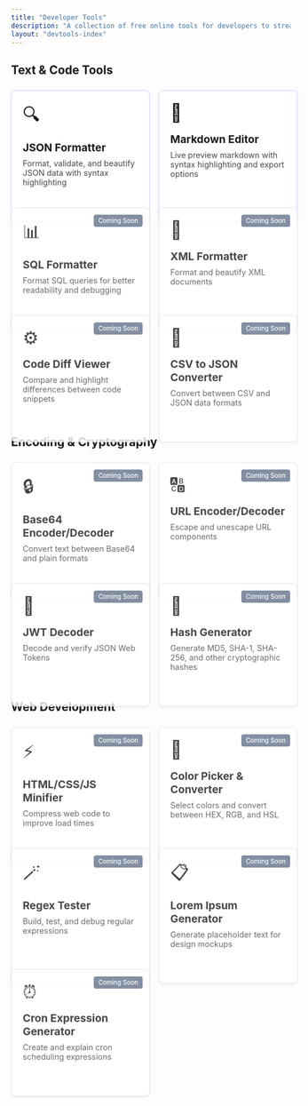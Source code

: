 ```yaml
---
title: "Developer Tools"
description: "A collection of free online tools for developers to streamline common tasks. Welcome to our comprehensive suite of developer tools designed to make your coding life easier. All tools are free to use, work directly in your browser, and don't store any of your data."
layout: "devtools-index"
---
```


## Text & Code Tools

<div class="tools-grid">
  <a href="/devtools/json-formatter/" class="card-link">
    <div class="tool-card available">
      <div class="tool-icon">🔍</div>
      <h3>JSON Formatter</h3>
      <p>Format, validate, and beautify JSON data with syntax highlighting</p>
    </div>
  </a>
  
  <a href="/devtools/markdown-editor/" class="card-link">
    <div class="tool-card available">
      <div class="tool-icon">📝</div>
      <h3>Markdown Editor</h3>
      <p>Live preview markdown with syntax highlighting and export options</p>
    </div>
  </a>
  
  <div class="tool-card coming-soon">
    <div class="tool-icon">📊</div>
    <h3>SQL Formatter</h3>
    <p>Format SQL queries for better readability and debugging</p>
    <span class="badge">Coming Soon</span>
  </div>
  
  <div class="tool-card coming-soon">
    <div class="tool-icon">📄</div>
    <h3>XML Formatter</h3>
    <p>Format and beautify XML documents</p>
    <span class="badge">Coming Soon</span>
  </div>
  
  <div class="tool-card coming-soon">
    <div class="tool-icon">⚙️</div>
    <h3>Code Diff Viewer</h3>
    <p>Compare and highlight differences between code snippets</p>
    <span class="badge">Coming Soon</span>
  </div>
  
  <div class="tool-card coming-soon">
    <div class="tool-icon">🔄</div>
    <h3>CSV to JSON Converter</h3>
    <p>Convert between CSV and JSON data formats</p>
    <span class="badge">Coming Soon</span>
  </div>
</div>

## Encoding & Cryptography

<div class="tools-grid">
  <div class="tool-card coming-soon">
    <div class="tool-icon">🔒</div>
    <h3>Base64 Encoder/Decoder</h3>
    <p>Convert text between Base64 and plain formats</p>
    <span class="badge">Coming Soon</span>
  </div>
  
  <div class="tool-card coming-soon">
    <div class="tool-icon">🔠</div>
    <h3>URL Encoder/Decoder</h3>
    <p>Escape and unescape URL components</p>
    <span class="badge">Coming Soon</span>
  </div>
  
  <div class="tool-card coming-soon">
    <div class="tool-icon">🔏</div>
    <h3>JWT Decoder</h3>
    <p>Decode and verify JSON Web Tokens</p>
    <span class="badge">Coming Soon</span>
  </div>
  
  <div class="tool-card coming-soon">
    <div class="tool-icon">🔑</div>
    <h3>Hash Generator</h3>
    <p>Generate MD5, SHA-1, SHA-256, and other cryptographic hashes</p>
    <span class="badge">Coming Soon</span>
  </div>
</div>

## Web Development

<div class="tools-grid">
  <div class="tool-card coming-soon">
    <div class="tool-icon">⚡</div>
    <h3>HTML/CSS/JS Minifier</h3>
    <p>Compress web code to improve load times</p>
    <span class="badge">Coming Soon</span>
  </div>
  
  <div class="tool-card coming-soon">
    <div class="tool-icon">🎨</div>
    <h3>Color Picker & Converter</h3>
    <p>Select colors and convert between HEX, RGB, and HSL</p>
    <span class="badge">Coming Soon</span>
  </div>
  
  <div class="tool-card coming-soon">
    <div class="tool-icon">🪄</div>
    <h3>Regex Tester</h3>
    <p>Build, test, and debug regular expressions</p>
    <span class="badge">Coming Soon</span>
  </div>
  
  <div class="tool-card coming-soon">
    <div class="tool-icon">📋</div>
    <h3>Lorem Ipsum Generator</h3>
    <p>Generate placeholder text for design mockups</p>
    <span class="badge">Coming Soon</span>
  </div>
  
  <div class="tool-card coming-soon">
    <div class="tool-icon">⏰</div>
    <h3>Cron Expression Generator</h3>
    <p>Create and explain cron scheduling expressions</p>
    <span class="badge">Coming Soon</span>
  </div>
</div>

<style>
.tools-grid {
  display: grid;
  grid-template-columns: repeat(4, minmax(230px, 1fr));
  gap: 1rem;
  margin: 1.5rem 0;
  width: 100%;
  box-sizing: border-box;
}

/* Card link styling */
.card-link {
  display: block;
  text-decoration: none !important;
  color: inherit !important;
  border: none !important;
  border-bottom: none !important;
  border-top: none !important;
  border-left: none !important;
  border-right: none !important;
  outline: none !important;
  box-shadow: none !important;
  margin-bottom: 0 !important;
  padding-bottom: 0 !important;
}

.card-link::after {
  display: none !important;
  content: none !important;
}

.card-link:hover {
  text-decoration: none !important;
  border: none !important;
  border-bottom: none !important;
}

.card-link:focus {
  outline: none !important;
  border: none !important;
}

.card-link:focus .tool-card {
  box-shadow: 0 0 0 2px rgba(59, 130, 246, 0.5) !important;
}

/* Responsive adjustments */
@media (max-width: 1400px) {
  .tools-grid {
    grid-template-columns: repeat(3, minmax(250px, 1fr));
  }
}

@media (max-width: 1000px) {
  .tools-grid {
    grid-template-columns: repeat(2, minmax(250px, 1fr));
  }
}

@media (max-width: 600px) {
  .tools-grid {
    grid-template-columns: 1fr;
  }
}

.tool-card {
  border-radius: 8px;
  padding: 1.25rem;
  transition: transform 0.2s, box-shadow 0.2s;
  position: relative;
  overflow: visible;
  height: 100%;
  display: flex;
  flex-direction: column;
}

/* Style for clickable cards */
.tool-card.available {
  cursor: pointer;
}

.dark .tool-card {
  background-color: #2a2a2a;
}

body:not(.dark) .tool-card {
  background-color: #ffffff !important;
  border: 1px solid #e0e0e0 !important;
  box-shadow: 0 2px 5px rgba(0,0,0,0.08) !important;
  border-radius: 8px !important;
}

body:not(.dark) .tool-card.available {
  background-color: #ffffff !important;
  border: 1px solid #d0d0ff !important;
  box-shadow: 0 2px 8px rgba(59, 130, 246, 0.08) !important;
}

.dark .tool-card.available {
  background-color: #2a3144;
}

.tool-card:hover {
  transform: translateY(-5px);
}

.dark .tool-card:hover {
  box-shadow: 0 5px 15px rgba(0,0,0,0.3);
}

body:not(.dark) .tool-card:hover {
  box-shadow: 0 8px 15px rgba(0,0,0,0.1);
}

.tool-card.available:hover {
  transform: translateY(-5px);
}

.dark .tool-card.available:hover {
  box-shadow: 0 5px 20px rgba(59, 130, 246, 0.2);
}

body:not(.dark) .tool-card.available:hover {
  box-shadow: 0 8px 20px rgba(59, 130, 246, 0.15);
}

.tool-icon {
  font-size: 2rem;
  margin-bottom: 1rem;
}

.tool-card h3 {
  margin: 0 0 0.5rem 0;
  font-size: 1.2rem;
  word-wrap: break-word;
  overflow-wrap: break-word;
  word-break: normal;
  hyphens: none;
}

.tool-card p {
  margin: 0;
  opacity: 0.8;
  font-size: 0.9rem;
  word-wrap: break-word;
  overflow-wrap: break-word;
  word-break: normal;
  hyphens: none;
}

.badge {
  position: absolute;
  top: 12px;
  right: 12px;
  background-color: #64748b;
  color: white;
  font-size: 0.7rem;
  padding: 0.25rem 0.5rem;
  border-radius: 4px;
  font-weight: 500;
}

.coming-soon {
  opacity: 0.8;
}
</style> 